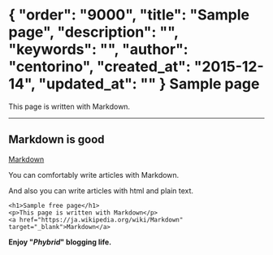 {
  "order": "9000",
  "title": "Sample page",
  "description": "",
  "keywords": "",
  "author": "centorino",
  "created_at": "2015-12-14",
  "updated_at": ""
}
Sample page
===========

This page is written with Markdown.

---

Markdown is good
----------------

[Markdown](https://ja.wikipedia.org/wiki/Markdown)

You can comfortably write articles with Markdown.

And also you can write articles with html and plain text.

    <h1>Sample free page</h1>
    <p>This page is written with Markdown</p>
    <a href="https://ja.wikipedia.org/wiki/Markdown" target="_blank">Markdown</a>

__Enjoy "_Phybrid_" blogging life.__
